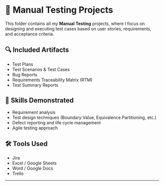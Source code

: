 # 🧩 Manual Testing Projects

This folder contains all my **Manual Testing** projects, where I focus on designing and executing test cases based on user stories, requirements, and acceptance criteria.

## 🔍 Included Artifacts
- Test Plans  
- Test Scenarios & Test Cases  
- Bug Reports  
- Requirements Traceability Matrix (RTM)  
- Test Summary Reports  

## 🧠 Skills Demonstrated
- Requirement analysis  
- Test design techniques (Boundary Value, Equivalence Partitioning, etc.)  
- Defect reporting and life cycle management  
- Agile testing approach  

## 🛠 Tools Used
- Jira  
- Excel / Google Sheets
- Word / Google Docs  
- Trello 

---
